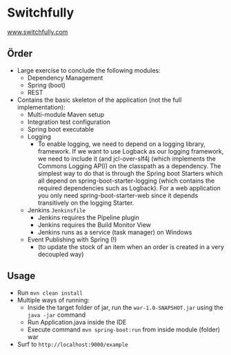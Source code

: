 # Switchfully

www.switchfully.com

## Örder

-  Large exercise to conclude the following modules:
    - Dependency Management
    - Spring (boot)
    - REST
- Contains the basic skeleton of the application (not the full implementation):
    - Multi-module Maven setup
    - Integration test configuration
    - Spring boot executable
    - Logging
        - To enable logging, we need to depend on a logging library, framework. If we want to use Logback as our logging framework,
         we need to include it (and jcl-over-slf4j (which implements the Commons Logging API)) 
        on the classpath as a dependency. The simplest way to do that is through the Spring boot Starters which all depend on 
        spring-boot-starter-logging (which contains the required dependencies such as Logback). For a web application you only need   spring-boot-starter-web since it depends transitively on the logging Starter.
    - Jenkins `Jenkinsfile`
        - Jenkins requires the Pipeline plugin
        - Jenkins requires the Build Monitor View
        - Jenkins runs as a service (task manager) on Windows
    - Event Publishing with Spring (!)
        - (to update the stock of an item when an order is created in a very decoupled way)

## Usage

- Run `mvn clean install`
- Multiple ways of running:
    - Inside the target folder of jar, run the `war-1.0-SNAPSHOT.jar` using the `java -jar` command
    - Run Application.java inside the IDE
    - Execute command `mvn spring-boot:run` from inside module (folder) war
- Surf to `http://localhost:9000/example`
